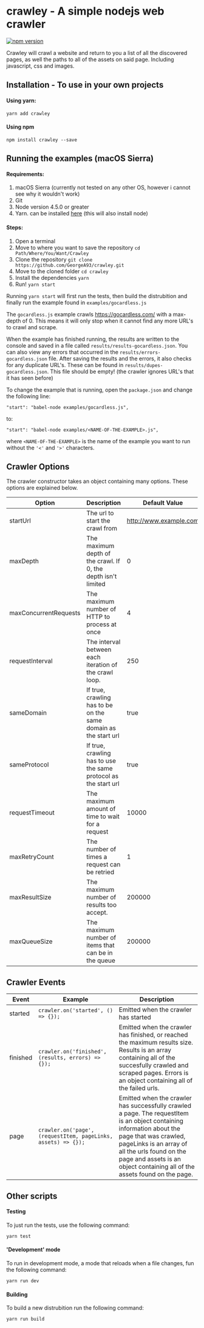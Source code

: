 # crawley - A simple nodejs web crawler

[![npm version](https://badge.fury.io/js/crawley.svg)](https://badge.fury.io/js/crawley)

Crawley will crawl a website and return to you a list of all the discovered pages, as well the paths to all of the assets on said page. Including javascript, css and images.

## Installation - To use in your own projects

#### Using yarn:
`yarn add crawley`

#### Using npm
`npm install crawley --save`

## Running the examples (macOS Sierra)

#### Requirements:
1. macOS Sierra (currently not tested on any other OS, however i cannot see why it wouldn't work)
2. Git
3. Node version 4.5.0 or greater
4. Yarn. can be installed [here](https://yarnpkg.com/en/docs/install) (this will also install node)

#### Steps:
1. Open a terminal
2. Move to where you want to save the repository `cd Path/Where/You/Want/Crawley`
3. Clone the repository `git clone https://github.com/GeorgeA93/crawley.git`
4. Move to the cloned folder `cd crawley`
5. Install the dependencies `yarn`
6. Run! `yarn start`

Running `yarn start` will first run the tests, then build the distrubition and finally run the example found in `examples/gocardless.js`

The `gocardless.js` example crawls https://gocardless.com/ with a max-depth of 0. This means it will only stop when it cannot find any more URL's to crawl and scrape.

When the example has finished running, the results are written to the console and saved in a file called `results/results-gocardless.json`. You can also view any errors that occurred in the `results/errors-gocardless.json` file. After saving the results and the errors, it also checks for any duplicate URL's. These can be found in `results/dupes-gocardless.json`. This file should be empty! (the crawler ignores URL's that it has seen before)

To change the example that is running, open the `package.json` and change the following line:
```
"start": "babel-node examples/gocardless.js",
```
to:
```
"start": "babel-node examples/<NAME-OF-THE-EXAMPLE>.js",
```
where `<NAME-OF-THE-EXAMPLE>` is the name of the example you want to run without the `'<'` and `'>'` characters.

## Crawler Options

The crawler constructor takes an object containing many options. These options are explained below.

| Option                	| Description                                                     	| Default Value          	|
|-----------------------	|-----------------------------------------------------------------	|------------------------	|
| startUrl              	| The url to start the crawl from                                 	| http://www.example.com 	|
| maxDepth              	| The maximum depth of the crawl. If 0, the depth isn't limited   	| 0                      	|
| maxConcurrentRequests 	| The maximum number of HTTP to process at once                   	| 4                      	|
| requestInterval       	| The interval between each iteration of the crawl loop.          	| 250                    	|
| sameDomain            	| If true, crawling has to be on the same domain as the start url 	| true                   	|
| sameProtocol          	| If true, crawling has to use the same protocol as the start url    	| true                   	|
| requestTimeout        	| The maximum amount of time to wait for a request                	| 10000                  	|
| maxRetryCount         	| The number of times a request can be retried                    	| 1                      	|
| maxResultSize         	| The maximum number of results too accept.                       	| 200000                 	|
| maxQueueSize          	| The maximum number of items that can be in the queue            	| 200000                 	|

## Crawler Events

| Event    	| Example                                                       	| Description                                                                	|
|----------	|---------------------------------------------------------------	|----------------------------------------------------------------------------	|
| started  	| `crawler.on('started', () => {});`                            	| Emitted when the crawler has started                                       	|
| finished 	| `crawler.on('finished', (results, errors) => {});`            	| Emitted when the crawler has finished, or reached the maximum results size. Results is an array containing all of the succesfully crawled and scraped pages. Errors is an object containing all of the failed urls. 	|
| page     	| `crawler.on('page', (requestItem, pageLinks, assets) => {});` 	| Emitted when the crawler has successfully crawled a page. The requestItem is an object containing information about the page that was crawled, pageLinks is an array of all the urls found on the page and assets is an object containing all of the assets found on the page.                  	|

## Other scripts

#### Testing
To just run the tests, use the following command:
```
yarn test
```

#### 'Development' mode
To run in development mode, a mode that reloads when a file changes, fun the following command:
```
yarn run dev
```

#### Building
To build a new distrubition run the following command:
```
yarn run build
```

